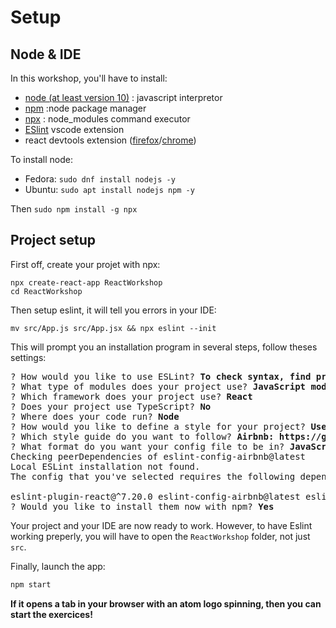 # Setup

## Node & IDE

In this workshop, you'll have to install:
- [node (at least version 10)](https://github.com/nodejs/node) : javascript interpretor
- [npm](https://www.npmjs.com/) :node package manager
- [npx](https://www.npmjs.com/package/npx) : node_modules command executor
- [ESlint](https://marketplace.visualstudio.com/items?itemName=dbaeumer.vscode-eslint) vscode extension
- react devtools extension ([firefox](https://addons.mozilla.org/fr/firefox/addon/react-devtools/)/[chrome](https://chrome.google.com/webstore/detail/react-developer-tools/fmkadmapgofadopljbjfkapdkoienihi))


To install node:
- Fedora: `sudo dnf install nodejs -y`
- Ubuntu: `sudo apt install nodejs npm -y`

Then `sudo npm install -g npx`

## Project setup

First off, create your projet with npx:
```
npx create-react-app ReactWorkshop
cd ReactWorkshop
```

Then setup eslint, it will tell you errors in your IDE:
```
mv src/App.js src/App.jsx && npx eslint --init
```

This will prompt you an installation program in several steps, follow theses settings:

<pre>
? How would you like to use ESLint? <b>To check syntax, find problems, and enforce code style</b>
? What type of modules does your project use? <b>JavaScript modules (import/export)</b>
? Which framework does your project use? <b>React</b>
? Does your project use TypeScript? <b>No</b>
? Where does your code run? <b>Node</b>
? How would you like to define a style for your project? <b>Use a popular style guide</b>
? Which style guide do you want to follow? <b>Airbnb: https://github.com/airbnb/javascript</b>
? What format do you want your config file to be in? <b>JavaScript</b>
Checking peerDependencies of eslint-config-airbnb@latest
Local ESLint installation not found.
The config that you've selected requires the following dependencies:

eslint-plugin-react@^7.20.0 eslint-config-airbnb@latest eslint@^5.16.0 || ^6.8.0 || ^7.2.0 eslint-plugin-import@^2.21.2 eslint-plugin-jsx-a11y@^6.3.0 eslint-plugin-react-hooks@^4 || ^3 || ^2.3.0 || ^1.7.0
? Would you like to install them now with npm? <b>Yes</b>
</pre>

Your project and your IDE are now ready to work. However, to have Eslint working preperly, you will have to open the `ReactWorkshop` folder, not just `src`.

Finally, launch the app:
```sh
npm start
```

**If it opens a tab in your browser with an atom logo spinning, then you can start the exercices!**